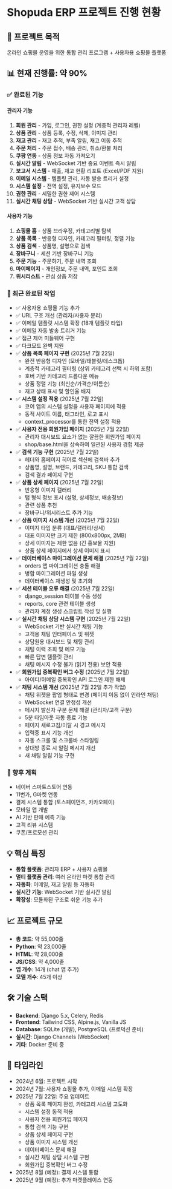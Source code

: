 # Shopuda ERP 프로젝트 진행 현황

## 🎯 프로젝트 목적
온라인 쇼핑몰 운영을 위한 통합 관리 프로그램 + 사용자용 쇼핑몰 플랫폼

## 📊 현재 진행률: 약 90%

### ✅ 완료된 기능

#### 관리자 기능
1. **회원 관리** - 가입, 로그인, 권한 설정 (계층적 관리자 레벨)
2. **상품 관리** - 상품 등록, 수정, 삭제, 이미지 관리
3. **재고 관리** - 재고 추적, 부족 알림, 재고 이동 추적
4. **주문 처리** - 주문 접수, 배송 관리, 취소/환불 처리
5. **쿠팡 연동** - 상품 정보 자동 가져오기
6. **실시간 알림** - WebSocket 기반 중요 이벤트 즉시 알림
7. **보고서 시스템** - 매출, 재고 현황 리포트 (Excel/PDF 지원)
8. **이메일 시스템** - 템플릿 관리, 자동 발송 트리거 설정
9. **시스템 설정** - 전역 설정, 유지보수 모드
10. **권한 관리** - 세밀한 권한 제어 시스템
11. **실시간 채팅 상담** - WebSocket 기반 실시간 고객 상담

#### 사용자 기능
1. **쇼핑몰 홈** - 상품 브라우징, 카테고리별 탐색
2. **상품 목록** - 반응형 디자인, 카테고리 필터링, 정렬 기능
3. **상품 검색** - 상품명, 설명으로 검색
4. **장바구니** - 세션 기반 장바구니 기능
5. **주문 기능** - 주문하기, 주문 내역 조회
6. **마이페이지** - 개인정보, 주문 내역, 포인트 조회
7. **위시리스트** - 관심 상품 저장

### 🔄 최근 완료된 작업
- ✅ 사용자용 쇼핑몰 기능 추가
- ✅ URL 구조 개선 (관리자/사용자 분리)
- ✅ 이메일 템플릿 시스템 확장 (18개 템플릿 타입)
- ✅ 이메일 자동 발송 트리거 기능
- ✅ 접근 제어 미들웨어 구현
- ✅ 다크모드 완벽 지원
- ✅ **상품 목록 페이지 구현** (2025년 7월 22일)
  - 완전 반응형 디자인 (모바일/태블릿/데스크톱)
  - 계층적 카테고리 필터링 (상위 카테고리 선택 시 하위 포함)
  - 호버 기반 카테고리 드롭다운 메뉴
  - 상품 정렬 기능 (최신순/가격순/이름순)
  - 재고 상태 표시 및 할인율 배지
- ✅ **시스템 설정 적용** (2025년 7월 22일)
  - 코어 앱의 시스템 설정을 사용자 페이지에 적용
  - 동적 사이트 이름, 태그라인, 로고 표시
  - context_processor를 통한 전역 설정 적용
- ✅ **사용자 전용 회원가입 페이지** (2025년 7월 22일)
  - 관리자 대시보드 요소가 없는 깔끔한 회원가입 페이지
  - shop/base.html을 상속하여 일관된 사용자 경험 제공
- ✅ **검색 기능 구현** (2025년 7월 22일)
  - 헤더와 홈페이지 히어로 섹션에 검색바 추가
  - 상품명, 설명, 브랜드, 카테고리, SKU 통합 검색
  - 검색 결과 페이지 구현
- ✅ **상품 상세 페이지** (2025년 7월 22일)
  - 반응형 이미지 갤러리
  - 탭 형식 정보 표시 (설명, 상세정보, 배송정보)
  - 관련 상품 추천
  - 장바구니/위시리스트 추가 기능
- ✅ **상품 이미지 시스템 개선** (2025년 7월 22일)
  - 이미지 타입 분류 (대표/갤러리/상세)
  - 대표 이미지만 크기 제한 (800x800px, 2MB)
  - 상세 이미지는 제한 없음 (긴 홍보물 지원)
  - 상품 상세 페이지에서 상세 이미지 표시
- ✅ **데이터베이스 마이그레이션 문제 해결** (2025년 7월 22일)
  - orders 앱 마이그레이션 충돌 해결
  - 병합 마이그레이션 파일 생성
  - 데이터베이스 재생성 및 초기화
- ✅ **세션 테이블 오류 해결** (2025년 7월 22일)
  - django_session 테이블 수동 생성
  - reports, core 관련 테이블 생성
  - 관리자 계정 생성 스크립트 작성 및 실행
- ✅ **실시간 채팅 상담 시스템 구현** (2025년 7월 22일)
  - WebSocket 기반 실시간 채팅 기능
  - 고객용 채팅 인터페이스 및 위젯
  - 상담원용 대시보드 및 채팅 관리
  - 채팅 이력 조회 및 메모 기능
  - 빠른 답변 템플릿 관리
  - 채팅 메시지 수정 불가 (읽기 전용) 보안 적용
- ✅ **회원가입 중복확인 버그 수정** (2025년 7월 22일)
  - 아이디/이메일 중복확인 API 로그인 제한 해제
- ✅ **채팅 시스템 개선** (2025년 7월 22일 추가 작업)
  - 채팅 위젯을 팝업 형태로 변경 (페이지 이동 없이 인라인 채팅)
  - WebSocket 연결 안정성 개선
  - 메시지 발신자 구분 문제 해결 (관리자/고객 구분)
  - 5분 타임아웃 자동 종료 기능
  - 페이지 새로고침/이탈 시 경고 메시지
  - 입력중 표시 기능 개선
  - 자동 스크롤 및 스크롤바 스타일링
  - 상대방 종료 시 알림 메시지 개선
  - 새 채팅 알림 기능 구현

### 📝 향후 계획
- 네이버 스마트스토어 연동
- 11번가, G마켓 연동
- 결제 시스템 통합 (토스페이먼츠, 카카오페이)
- 모바일 앱 개발
- AI 기반 판매 예측 기능
- 고객 리뷰 시스템
- 쿠폰/프로모션 관리

## 💡 핵심 특징
- **통합 플랫폼**: 관리자 ERP + 사용자 쇼핑몰
- **멀티 플랫폼 관리**: 여러 온라인 마켓 통합 관리
- **자동화**: 이메일, 재고 알림 등 자동화
- **실시간 기능**: WebSocket 기반 실시간 알림
- **확장성**: 모듈화된 구조로 쉬운 기능 추가

## 📈 프로젝트 규모
- **총 코드**: 약 55,000줄
- **Python**: 약 23,000줄
- **HTML**: 약 28,000줄
- **JS/CSS**: 약 4,000줄
- **앱 개수**: 14개 (chat 앱 추가)
- **모델 개수**: 45개 이상

## 🛠 기술 스택
- **Backend**: Django 5.x, Celery, Redis
- **Frontend**: Tailwind CSS, Alpine.js, Vanilla JS
- **Database**: SQLite (개발), PostgreSQL (프로덕션 준비)
- **실시간**: Django Channels (WebSocket)
- **기타**: Docker 준비 중

## 📅 타임라인
- 2024년 6월: 프로젝트 시작
- 2024년 7월: 사용자 쇼핑몰 추가, 이메일 시스템 확장
- 2025년 7월 22일: 주요 업데이트
  - 상품 목록 페이지 완성, 카테고리 시스템 고도화
  - 시스템 설정 동적 적용
  - 사용자 전용 회원가입 페이지
  - 통합 검색 기능 구현
  - 상품 상세 페이지 구현
  - 상품 이미지 시스템 개선
  - 데이터베이스 문제 해결
  - 실시간 채팅 상담 시스템 구현
  - 회원가입 중복확인 버그 수정
- 2025년 8월 (예정): 결제 시스템 통합
- 2025년 9월 (예정): 추가 마켓플레이스 연동